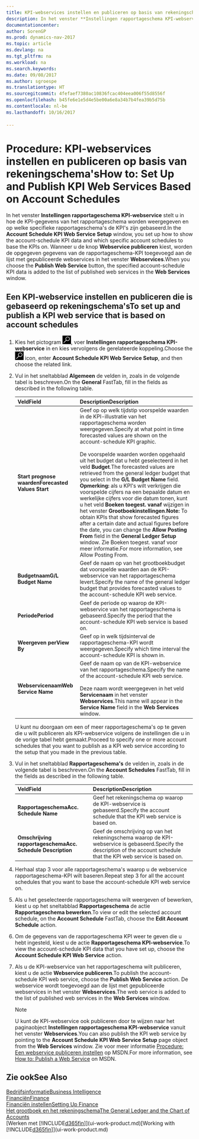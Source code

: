 ```yaml
---
title: KPI-webservices instellen en publiceren op basis van rekeningschema's
description: In het venster **Instellingen rapportageschema KPI-webservice** stelt u in hoe de KPI-gegevens van het rapportageschema worden weergegeven en op welke specifieke rapportageschema's de KPI's zijn gebaseerd.
documentationcenter: 
author: SorenGP
ms.prod: dynamics-nav-2017
ms.topic: article
ms.devlang: na
ms.tgt_pltfrm: na
ms.workload: na
ms.search.keywords: 
ms.date: 09/08/2017
ms.author: sgroespe
ms.translationtype: HT
ms.sourcegitcommit: 4fefaef7380ac10836fcac404eea006f55d8556f
ms.openlocfilehash: b45fe6e1e5d4e5be00a6e8a34b7b4fea39b5d75b
ms.contentlocale: nl-be
ms.lasthandoff: 10/16/2017

---
```

# <a name="how-to-set-up-and-publish-kpi-web-services-based-on-account-schedules"></a><span data-ttu-id="765fd-103">Procedure: KPI-webservices instellen en publiceren op basis van rekeningschema's</span><span class="sxs-lookup"><span data-stu-id="765fd-103">How to: Set Up and Publish KPI Web Services Based on Account Schedules</span></span>
<span data-ttu-id="765fd-104">In het venster **Instellingen rapportageschema KPI-webservice** stelt u in hoe de KPI-gegevens van het rapportageschema worden weergegeven en op welke specifieke rapportageschema's de KPI's zijn gebaseerd.</span><span class="sxs-lookup"><span data-stu-id="765fd-104">In the **Account Schedule KPI Web Service Setup** window, you set up how to show the account-schedule KPI data and which specific account schedules to base the KPIs on.</span></span> <span data-ttu-id="765fd-105">Wanneer u de knop **Webservice publiceren** kiest, worden de opgegeven gegevens van de rapportageschema-KPI toegevoegd aan de lijst met gepubliceerde webservices in het venster **Webservices**.</span><span class="sxs-lookup"><span data-stu-id="765fd-105">When you choose the **Publish Web Service** button, the specified account-schedule KPI data is added to the list of published web services in the **Web Services** window.</span></span>  

## <a name="to-set-up-and-publish-a-kpi-web-service-that-is-based-on-account-schedules"></a><span data-ttu-id="765fd-106">Een KPI-webservice instellen en publiceren die is gebaseerd op rekeningschema's</span><span class="sxs-lookup"><span data-stu-id="765fd-106">To set up and publish a KPI web service that is based on account schedules</span></span>  

1.  <span data-ttu-id="765fd-107">Kies het pictogram ![Zoeken naar pagina of rapport](media/ui-search/search_small.png "pictogram Zoeken naar pagina of rapport"), voer **Instellingen rapportageschema KPI-webservice** in en kies vervolgens de gerelateerde koppeling.</span><span class="sxs-lookup"><span data-stu-id="765fd-107">Choose the ![Search for Page or Report](media/ui-search/search_small.png "Search for Page or Report icon") icon, enter **Account Schedule KPI Web Service Setup**, and then choose the related link.</span></span>  
2.  <span data-ttu-id="765fd-108">Vul in het sneltabblad **Algemeen** de velden in, zoals in de volgende tabel is beschreven.</span><span class="sxs-lookup"><span data-stu-id="765fd-108">On the **General** FastTab, fill in the fields as described in the following table.</span></span>  

    |<span data-ttu-id="765fd-109">Veld</span><span class="sxs-lookup"><span data-stu-id="765fd-109">Field</span></span>|<span data-ttu-id="765fd-110">Description</span><span class="sxs-lookup"><span data-stu-id="765fd-110">Description</span></span>|  
    |---------------------------------|---------------------------------------|  
    |<span data-ttu-id="765fd-111">**Start prognose waarden**</span><span class="sxs-lookup"><span data-stu-id="765fd-111">**Forecasted Values Start**</span></span>|<span data-ttu-id="765fd-112">Geef op op welk tijdstip voorspelde waarden in de KPI-illustratie van het rapportageschema worden weergegeven.</span><span class="sxs-lookup"><span data-stu-id="765fd-112">Specify at what point in time forecasted values are shown on the account-schedule KPI graphic.</span></span><br /><br /> <span data-ttu-id="765fd-113">De voorspelde waarden worden opgehaald uit het budget dat u hebt geselecteerd in het veld **Budget**.</span><span class="sxs-lookup"><span data-stu-id="765fd-113">The forecasted values are retrieved from the general ledger budget that you select in the **G/L Budget Name** field.</span></span> <span data-ttu-id="765fd-114">**Opmerking:** als u KPI's wilt verkrijgen die voorspelde cijfers na een bepaalde datum en werkelijke cijfers voor die datum tonen, kunt u het veld **Boeken toegest. vanaf** wijzigen in het venster **Grootboekinstellingen**.</span><span class="sxs-lookup"><span data-stu-id="765fd-114">**Note:**  To obtain KPIs that show forecasted figures after a certain date and actual figures before the date, you can change the **Allow Posting From** field in the **General Ledger Setup** window.</span></span> <span data-ttu-id="765fd-115">Zie Boeken toegest. vanaf voor meer informatie.</span><span class="sxs-lookup"><span data-stu-id="765fd-115">For more information, see Allow Posting From.</span></span>|  
    |<span data-ttu-id="765fd-116">**Budgetnaam**</span><span class="sxs-lookup"><span data-stu-id="765fd-116">**G/L Budget Name**</span></span>|<span data-ttu-id="765fd-117">Geef de naam op van het grootboekbudget dat voorspelde waarden aan de KPI-webservice van het rapportageschema levert.</span><span class="sxs-lookup"><span data-stu-id="765fd-117">Specify the name of the general ledger budget that provides forecasted values to the account-schedule KPI web service.</span></span>|  
    |<span data-ttu-id="765fd-118">**Periode**</span><span class="sxs-lookup"><span data-stu-id="765fd-118">**Period**</span></span>|<span data-ttu-id="765fd-119">Geef de periode op waarop de KPI-webservice van het rapportageschema is gebaseerd.</span><span class="sxs-lookup"><span data-stu-id="765fd-119">Specify the period that the account-schedule KPI web service is based on.</span></span>|  
    |<span data-ttu-id="765fd-120">**Weergeven per**</span><span class="sxs-lookup"><span data-stu-id="765fd-120">**View By**</span></span>|<span data-ttu-id="765fd-121">Geef op in welk tijdsinterval de rapportageschema-KPI wordt weergegeven.</span><span class="sxs-lookup"><span data-stu-id="765fd-121">Specify which time interval the account-schedule KPI is shown in.</span></span>|  
    |<span data-ttu-id="765fd-122">**Webservicenaam**</span><span class="sxs-lookup"><span data-stu-id="765fd-122">**Web Service Name**</span></span>|<span data-ttu-id="765fd-123">Geef de naam op van de KPI-webservice van het rapportageschema.</span><span class="sxs-lookup"><span data-stu-id="765fd-123">Specify the name of the account-schedule KPI web service.</span></span><br /><br /> <span data-ttu-id="765fd-124">Deze naam wordt weergegeven in het veld **Servicenaam** in het venster **Webservices**.</span><span class="sxs-lookup"><span data-stu-id="765fd-124">This name will appear in the **Service Name** field in the **Web Services** window.</span></span>|  

    <span data-ttu-id="765fd-125">U kunt nu doorgaan om een of meer rapportageschema's op te geven die u wilt publiceren als KPI-webservice volgens de instellingen die u in de vorige tabel hebt gemaakt.</span><span class="sxs-lookup"><span data-stu-id="765fd-125">Proceed to specify one or more account schedules that you want to publish as a KPI web service according to the setup that you made in the previous table.</span></span>  

3.  <span data-ttu-id="765fd-126">Vul in het sneltabblad **Rapportageschema's** de velden in, zoals in de volgende tabel is beschreven.</span><span class="sxs-lookup"><span data-stu-id="765fd-126">On the **Account Schedules** FastTab, fill in the fields as described in the following table.</span></span>  

    |<span data-ttu-id="765fd-127">Veld</span><span class="sxs-lookup"><span data-stu-id="765fd-127">Field</span></span>|<span data-ttu-id="765fd-128">Description</span><span class="sxs-lookup"><span data-stu-id="765fd-128">Description</span></span>|  
    |---------------------------------|---------------------------------------|  
    |<span data-ttu-id="765fd-129">**Rapportageschema**</span><span class="sxs-lookup"><span data-stu-id="765fd-129">**Acc. Schedule Name**</span></span>|<span data-ttu-id="765fd-130">Geef het rekeningschema op waarop de KPI-webservice is gebaseerd.</span><span class="sxs-lookup"><span data-stu-id="765fd-130">Specify the account schedule that the KPI web service is based on.</span></span>|  
    |<span data-ttu-id="765fd-131">**Omschrijving rapportageschema**</span><span class="sxs-lookup"><span data-stu-id="765fd-131">**Acc. Schedule Description**</span></span>|<span data-ttu-id="765fd-132">Geef de omschrijving op van het rekeningschema waarop de KPI-webservice is gebaseerd.</span><span class="sxs-lookup"><span data-stu-id="765fd-132">Specify the description of the account schedule that the KPI web service is based on.</span></span>|  

4.  <span data-ttu-id="765fd-133">Herhaal stap 3 voor alle rapportageschema's waarop u de webservice rapportageschema-KPI wilt baseren.</span><span class="sxs-lookup"><span data-stu-id="765fd-133">Repeat step 3 for all the account schedules that you want to base the account-schedule KPI web service on.</span></span>  
5.  <span data-ttu-id="765fd-134">Als u het geselecteerde rapportageschema wilt weergeven of bewerken, kiest u op het sneltabblad **Rapportageschema** de actie **Rapportageschema bewerken**.</span><span class="sxs-lookup"><span data-stu-id="765fd-134">To view or edit the selected account schedule, on the **Account Schedule** FastTab, choose the **Edit Account Schedule** action.</span></span>  
6.  <span data-ttu-id="765fd-135">Om de gegevens van de rapportageschema KPI weer te geven die u hebt ingesteld, kiest u de actie **Rapportageschema KPI-webservice**.</span><span class="sxs-lookup"><span data-stu-id="765fd-135">To view the account-schedule KPI data that you have set up, choose the **Account Schedule KPI Web Service** action.</span></span>  
7.  <span data-ttu-id="765fd-136">Als u de KPI-webservice van het rapportageschema wilt publiceren, kiest u de actie **Webservice publiceren**.</span><span class="sxs-lookup"><span data-stu-id="765fd-136">To publish the account-schedule KPI web service, choose the **Publish Web Service** action.</span></span> <span data-ttu-id="765fd-137">De webservice wordt toegevoegd aan de lijst met gepubliceerde webservices in het venster **Webservices**.</span><span class="sxs-lookup"><span data-stu-id="765fd-137">The web service is added to the list of published web services in the **Web Services** window.</span></span>  

    > [!NOTE]  
    >  <span data-ttu-id="765fd-138">U kunt de KPI-webservice ook publiceren door te wijzen naar het paginaobject **Instellingen rapportageschema KPI-webservice** vanuit het venster **Webservices**.</span><span class="sxs-lookup"><span data-stu-id="765fd-138">You can also publish the KPI web service by pointing to the **Account Schedule KPI Web Service Setup** page object from the **Web Services** window.</span></span> <span data-ttu-id="765fd-139">Zie voor meer informatie [Procedure: Een webservice publiceren instellen](https://msdn.microsoft.com/en-us/library/dd338978.aspx) op MSDN.</span><span class="sxs-lookup"><span data-stu-id="765fd-139">For more information, see [How to: Publish a Web Service](https://msdn.microsoft.com/en-us/library/dd338978.aspx) on MSDN.</span></span>  

## <a name="see-also"></a><span data-ttu-id="765fd-140">Zie ook</span><span class="sxs-lookup"><span data-stu-id="765fd-140">See Also</span></span>  
[<span data-ttu-id="765fd-141">Bedrijfsinformatie</span><span class="sxs-lookup"><span data-stu-id="765fd-141">Business Intelligence</span></span>](bi.md)  
[<span data-ttu-id="765fd-142">Financiën</span><span class="sxs-lookup"><span data-stu-id="765fd-142">Finance</span></span>](finance.md)  
[<span data-ttu-id="765fd-143">Financiën instellen</span><span class="sxs-lookup"><span data-stu-id="765fd-143">Setting Up Finance</span></span>](finance-setup-finance.md)  
[<span data-ttu-id="765fd-144">Het grootboek en het rekeningschema</span><span class="sxs-lookup"><span data-stu-id="765fd-144">The General Ledger and the Chart of Accounts</span></span>](finance-general-ledger.md)  
<span data-ttu-id="765fd-145">[Werken met [!INCLUDE[d365fin](includes/d365fin_md.md)]](ui-work-product.md)</span><span class="sxs-lookup"><span data-stu-id="765fd-145">[Working with [!INCLUDE[d365fin](includes/d365fin_md.md)]](ui-work-product.md)</span></span>

